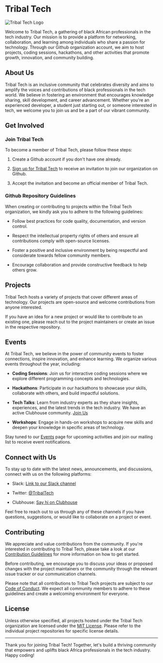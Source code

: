 # Tribal Tech

![Tribal Tech Logo](https://images.app.goo.gl/hJXHtck3XCYDuSUv6)

Welcome to Tribal Tech, a gathering of black African professionals in the tech industry. Our mission is to provide a platform for networking, collaboration, and learning among individuals who share a passion for technology. Through our Github organization account, we aim to host projects, coding sessions, hackathons, and other activities that promote growth, innovation, and community building.

## About Us

Tribal Tech is an inclusive community that celebrates diversity and aims to amplify the voices and contributions of black professionals in the tech world. We believe in fostering an environment that encourages knowledge sharing, skill development, and career advancement. Whether you're an experienced developer, a student just starting out, or someone interested in tech, we welcome you to join us and be a part of our vibrant community.

## Get Involved

### Join Tribal Tech

To become a member of Tribal Tech, please follow these steps:

1. Create a Github account if you don't have one already.

2. [Sign up for Tribal Tech](https://example.com/signup) to receive an invitation to join our organization on Github.

3. Accept the invitation and become an official member of Tribal Tech.

### Github Repository Guidelines

When creating or contributing to projects within the Tribal Tech organization, we kindly ask you to adhere to the following guidelines:

- Follow best practices for code quality, documentation, and version control.

- Respect the intellectual property rights of others and ensure all contributions comply with open-source licenses.

- Foster a positive and inclusive environment by being respectful and considerate towards fellow community members.

- Encourage collaboration and provide constructive feedback to help others grow.

## Projects

Tribal Tech hosts a variety of projects that cover different areas of technology. Our projects are open-source and welcome contributions from anyone interested.

If you have an idea for a new project or would like to contribute to an existing one, please reach out to the project maintainers or create an issue in the respective repository.

## Events

At Tribal Tech, we believe in the power of community events to foster connections, inspire innovation, and enhance learning. We organize various events throughout the year, including:

- **Coding Sessions**: Join us for interactive coding sessions where we explore different programming concepts and technologies.

- **Hackathons**: Participate in our hackathons to showcase your skills, collaborate with others, and build impactful solutions.

- **Tech Talks**: Learn from industry experts as they share insights, experiences, and the latest trends in the tech industry. We have an active Clubhouse community. [Join Us](https://www.clubhouse.com/house/tribal-tech)

- **Workshops**: Engage in hands-on workshops to acquire new skills and deepen your knowledge in specific areas of technology.

Stay tuned to our [Events](https://example.com/events) page for upcoming activities and join our mailing list to receive event notifications.

## Connect with Us

To stay up to date with the latest news, announcements, and discussions, connect with us on the following platforms:

- Slack: [Link to our Slack channel](https://join.slack.com/t/tribaltech/shared_invite/zt-1wqnehcxj-gtKClJe0zn4dv_dvwcZv8Q)

- Twitter: [@TribalTech](https://twitter.com/TribalTech)

- Clubhouse: [Say hi on Clubhouse](https://www.clubhouse.com/house/tribal-tech)

Feel free to reach out to us through any of these channels if you have questions, suggestions, or would like to collaborate on a project or event.

## Contributing

We appreciate and value contributions from the community. If you're interested in contributing to Tribal Tech, please take a look at our [Contribution Guidelines](https://github.com/Tribal-Technology/.github/blob/main/CONTRIBUTING.MD) for more information on how to get started.

Before contributing, we encourage you to discuss your ideas or proposed changes with the project maintainers or the community through the relevant issue tracker or our communication channels.

Please note that all contributions to Tribal Tech projects are subject to our [Code of Conduct](https://github.com/Tribal-Technology/.github/blob/main/CODE_OF_CONDUCT.md). We expect all community members to adhere to these guidelines and create a welcoming environment for everyone.

## License

Unless otherwise specified, all projects hosted under the Tribal Tech organization are licensed under the [MIT License](https://opensource.org/licenses/MIT). Please refer to the individual project repositories for specific license details.

---

Thank you for joining Tribal Tech! Together, let's build a thriving community that empowers and uplifts black Africa professionals in the tech industry. Happy coding!
